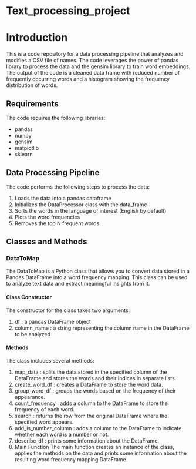 # Text_processing_project
 # Introduction
This is a code repository for a data processing pipeline that analyzes and modifies a CSV file of names. The code leverages the power of pandas library to process the data and the gensim library to train word embeddings. The output of the code is a cleaned data frame with reduced number of frequently occurring words and a histogram showing the frequency distribution of words.

## Requirements
The code requires the following libraries:
- pandas
- numpy
- gensim
- matplotlib
- sklearn

## Data Processing Pipeline
The code performs the following steps to process the data:
1. Loads the data into a pandas dataframe
2. Initializes the DataProcessor class with the data_frame
3. Sorts the words in the language of interest (English by default)
4. Plots the word frequencies
5. Removes the top N frequent words

## Classes and Methods



### DataToMap
The DataToMap is a Python class that allows you to convert data stored in a Pandas DataFrame into a word frequency mapping. This class can be used to analyze text data and extract meaningful insights from it.

#### Class Constructor
The constructor for the class takes two arguments:

1. df : a pandas DataFrame object
2. column_name : a string representing the column name in the DataFrame to be analyzed
#### Methods
The class includes several methods:

1. map_data : splits the data stored in the specified column of the DataFrame and stores the words and their indices in separate lists.
2. create_word_df : creates a DataFrame to store the word data.
3. group_word_df : groups the words based on the frequency of their appearance.
4. count_frequency : adds a column to the DataFrame to store the frequency of each word.
5. search : returns the row from the original DataFrame where the specified word appears.
6. add_is_number_column : adds a column to the DataFrame to indicate whether each word is a number or not.
7. describe_df : prints some information about the DataFrame.
8. Main Function
The main function creates an instance of the class, applies the methods on the data and prints some information about the resulting word frequency mapping DataFrame.

